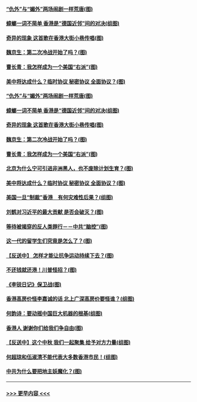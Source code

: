 #### [“仇外”与“媚外”两场闹剧一样荒唐(图)](../pages/p4/907689.md?t=09180122) 
#### [蟑螂一词不简单 香港是“德国近邻”间的对决(组图)](../pages/p4/907618.md?t=09180122) 
#### [奇异的现象 这首歌在香港大街小巷传唱(图)](../pages/p4/907583.md?t=09180122) 
#### [魏京生：第二次冷战开始了吗？(图)](../pages/p4/907581.md?t=09180122) 
#### [曹长青：我怎样成为一个美国“右派”(图)](../pages/p4/907580.md?t=09180122) 
#### [美中将达成什么？临时协议 秘密协议 全面协议？(图)](../pages/p4/907576.md?t=09180122) 
#### [“仇外”与“媚外”两场闹剧一样荒唐(图)](../pages/p4/907689.md?t=09180122) 
#### [蟑螂一词不简单 香港是“德国近邻”间的对决(组图)](../pages/p4/907618.md?t=09180122) 
#### [奇异的现象 这首歌在香港大街小巷传唱(图)](../pages/p4/907583.md?t=09180122) 
#### [魏京生：第二次冷战开始了吗？(图)](../pages/p4/907581.md?t=09180122) 
#### [曹长青：我怎样成为一个美国“右派”(图)](../pages/p4/907580.md?t=09180122) 
#### [北京为什么宁可引进非洲黑人，也不废除计划生育？(图)](../pages/p4/907577.md?t=09180122) 
#### [美中将达成什么？临时协议 秘密协议 全面协议？(图)](../pages/p4/907576.md?t=09180122) 
#### [美国一旦“制裁”香港　有何灾难性后果？(组图)](../pages/p4/907575.md?t=09180122) 
#### [刘鹤对习近平的最大贡献 是否会破灭？(图)](../pages/p4/907509.md?t=09180122) 
#### [等待被揭穿的反人类罪行－－中共“脑控”(图)](../pages/p4/907167.md?t=09180122) 
#### [这一代的留学生们究竟是怎么了？(图)](../pages/p4/907473.md?t=09180122) 
#### [【反送中】 怎样才能让抗争运动持续下去？(图)](../pages/p4/907466.md?t=09180122) 
#### [不还钱就还港！川普怪招？(图)](../pages/p4/907474.md?t=09180122) 
#### [《李锐日记》保卫战(图)](../pages/p4/907465.md?t=09180122) 
#### [香港高房价怪李嘉诚的话 北上广深高房价要怪谁？(组图)](../pages/p4/907471.md?t=09180122) 
#### [何韵诗：要动摇中国巨大机器的根基(组图)](../pages/p4/907469.md?t=09180122) 
#### [香港人 谢谢你们给我们争自由(图)](../pages/p4/907402.md?t=09180122) 
#### [【反送中】这个中秋 我们一起聚集 给予对方力量(组图)](../pages/p4/907401.md?t=09180122) 
#### [何超琼和伍淑清不能代表大多数香港市民！(组图)](../pages/p4/907398.md?t=09180122) 
#### [中共为什么要把地主妖魔化？(图)](../pages/p4/907397.md?t=09180122) 

----
#### [ >>> 更早内容 <<< ](../indexes/p4-earlier.md)

